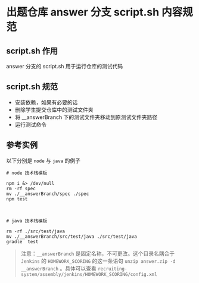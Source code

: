 # 出题仓库 answer 分支 script.sh 内容规范



## script.sh 作用

answer 分支的 script.sh 用于运行仓库的测试代码



## script.sh 规范

- 安装依赖，如果有必要的话
- 删除学生提交仓库中的测试文件夹 
- 将 __answerBranch 下的测试文件夹移动到原测试文件夹路径
- 运行测试命令



## 参考实例

以下分别是 `node` 与 `java`  的例子


```
# node 技术栈模板

npm i &> /dev/null
rm -rf spec
mv ./__answerBranch/spec ./spec
npm test



# java 技术栈模板

rm -rf ./src/test/java 
mv ./__answerBranch/src/test/java ./src/test/java
gradle  test
```

> 注意：`__answerBranch`  是固定名称，不可更改。这个目录名耦合于 `Jenkins` 的 `HOMEWORK_SCORING` 的这一条语句 ` unzip answer.zip -d __answerBranch ` 。具体可以查看 `recruiting-system/assembly/jenkins/HOMEWORK_SCORING/config.xml` 